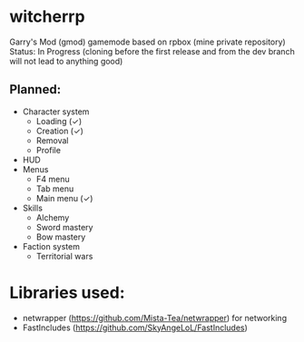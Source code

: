 # witcherrp
Garry's Mod (gmod) gamemode based on rpbox (mine private repository)<br />
Status: In Progress (cloning before the first release  and from the dev branch will not lead to anything good)

## Planned:
- Character system
  - Loading (✓)
  - Creation (✓)
  - Removal
  - Profile
- HUD
- Menus
  - F4 menu
  - Tab menu
  - Main menu (✓)
- Skills
  - Alchemy
  - Sword mastery
  - Bow mastery
- Faction system
  - Territorial wars

# Libraries used:
- netwrapper (https://github.com/Mista-Tea/netwrapper) for networking
- FastIncludes (https://github.com/SkyAngeLoL/FastIncludes)
